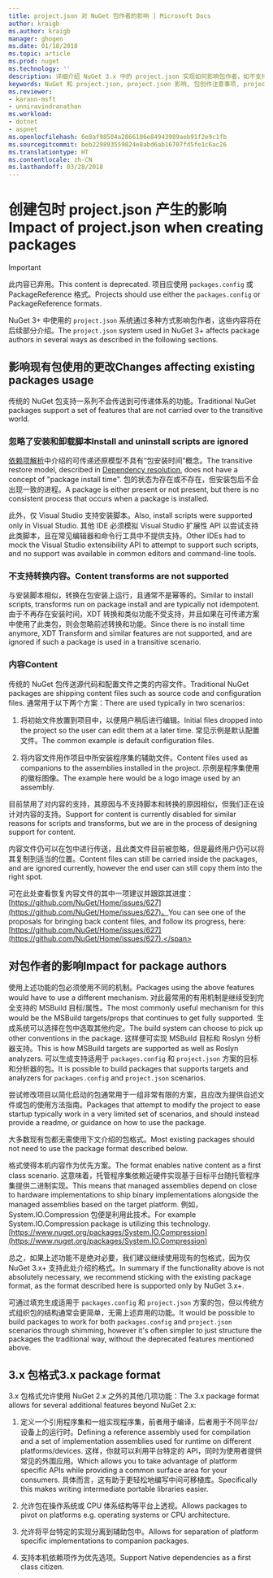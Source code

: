 ```yaml
---
title: project.json 对 NuGet 包作者的影响 | Microsoft Docs
author: kraigb
ms.author: kraigb
manager: ghogen
ms.date: 01/18/2018
ms.topic: article
ms.prod: nuget
ms.technology: ''
description: 详细介绍 NuGet 3.x 中的 project.json 实现如何影响包作者，如不支持的功能、内容和包格式。
keywords: NuGet 和 project.json, project.json 影响, 包创作注意事项, project.json 功能
ms.reviewer:
- karann-msft
- unniravindranathan
ms.workload:
- dotnet
- aspnet
ms.openlocfilehash: 6e8af98504a2866106e84943989aeb91f2e9c1fb
ms.sourcegitcommit: beb229893559824e8abd6ab16707fd5fe1c6ac26
ms.translationtype: HT
ms.contentlocale: zh-CN
ms.lasthandoff: 03/28/2018
---
```

# <a name="impact-of-projectjson-when-creating-packages"></a><span data-ttu-id="fc3ee-104">创建包时 project.json 产生的影响</span><span class="sxs-lookup"><span data-stu-id="fc3ee-104">Impact of project.json when creating packages</span></span>

> [!Important]
> <span data-ttu-id="fc3ee-105">此内容已弃用。</span><span class="sxs-lookup"><span data-stu-id="fc3ee-105">This content is deprecated.</span></span> <span data-ttu-id="fc3ee-106">项目应使用 `packages.config` 或 PackageReference 格式。</span><span class="sxs-lookup"><span data-stu-id="fc3ee-106">Projects should use either the `packages.config` or PackageReference formats.</span></span>

<span data-ttu-id="fc3ee-107">NuGet 3+ 中使用的 `project.json` 系统通过多种方式影响包作者，这些内容将在后续部分介绍。</span><span class="sxs-lookup"><span data-stu-id="fc3ee-107">The `project.json` system used in NuGet 3+ affects package authors in several ways as described in the following sections.</span></span>

## <a name="changes-affecting-existing-packages-usage"></a><span data-ttu-id="fc3ee-108">影响现有包使用的更改</span><span class="sxs-lookup"><span data-stu-id="fc3ee-108">Changes affecting existing packages usage</span></span>

<span data-ttu-id="fc3ee-109">传统的 NuGet 包支持一系列不会传送到可传递体系的功能。</span><span class="sxs-lookup"><span data-stu-id="fc3ee-109">Traditional NuGet packages support a set of features that are not carried over to the transitive world.</span></span>

### <a name="install-and-uninstall-scripts-are-ignored"></a><span data-ttu-id="fc3ee-110">忽略了安装和卸载脚本</span><span class="sxs-lookup"><span data-stu-id="fc3ee-110">Install and uninstall scripts are ignored</span></span>

<span data-ttu-id="fc3ee-111">[依赖项解析](../consume-packages/dependency-resolution.md#dependency-resolution-with-packagereference)中介绍的可传递还原模型不具有“包安装时间”概念。</span><span class="sxs-lookup"><span data-stu-id="fc3ee-111">The transitive restore model, described in [Dependency resolution](../consume-packages/dependency-resolution.md#dependency-resolution-with-packagereference), does not have a concept of "package install time".</span></span> <span data-ttu-id="fc3ee-112">包的状态为存在或不存在，但安装包后不会出现一致的进程。</span><span class="sxs-lookup"><span data-stu-id="fc3ee-112">A package is either present or not present, but there is no consistent process that occurs when a package is installed.</span></span>

<span data-ttu-id="fc3ee-113">此外，仅 Visual Studio 支持安装脚本。</span><span class="sxs-lookup"><span data-stu-id="fc3ee-113">Also, install scripts were supported only in Visual Studio.</span></span> <span data-ttu-id="fc3ee-114">其他 IDE 必须模拟 Visual Studio 扩展性 API 以尝试支持此类脚本，且在常见编辑器和命令行工具中不提供支持。</span><span class="sxs-lookup"><span data-stu-id="fc3ee-114">Other IDEs had to mock the Visual Studio extensibility API to attempt to support such scripts, and no support was available in common editors and command-line tools.</span></span>

### <a name="content-transforms-are-not-supported"></a><span data-ttu-id="fc3ee-115">不支持转换内容。</span><span class="sxs-lookup"><span data-stu-id="fc3ee-115">Content transforms are not supported</span></span>

<span data-ttu-id="fc3ee-116">与安装脚本相似，转换在包安装上运行，且通常不是幂等的。</span><span class="sxs-lookup"><span data-stu-id="fc3ee-116">Similar to install scripts, transforms run on package install and are typically not idempotent.</span></span> <span data-ttu-id="fc3ee-117">由于不再存在安装时间，XDT 转换和类似功能不受支持，并且如果在可传递方案中使用了此类包，则会忽略前述转换和功能。</span><span class="sxs-lookup"><span data-stu-id="fc3ee-117">Since there is no install time anymore, XDT Transform and similar features are not supported, and are ignored if such a package is used in a transitive scenario.</span></span>

### <a name="content"></a><span data-ttu-id="fc3ee-118">内容</span><span class="sxs-lookup"><span data-stu-id="fc3ee-118">Content</span></span>

<span data-ttu-id="fc3ee-119">传统的 NuGet 包传送源代码和配置文件之类的内容文件。</span><span class="sxs-lookup"><span data-stu-id="fc3ee-119">Traditional NuGet packages are shipping content files such as source code and configuration files.</span></span> <span data-ttu-id="fc3ee-120">通常用于以下两个方案：</span><span class="sxs-lookup"><span data-stu-id="fc3ee-120">There are used typically in two scenarios:</span></span>

1. <span data-ttu-id="fc3ee-121">将初始文件放置到项目中，以便用户稍后进行编辑。</span><span class="sxs-lookup"><span data-stu-id="fc3ee-121">Initial files dropped into the project so the user can edit them at a later time.</span></span> <span data-ttu-id="fc3ee-122">常见示例是默认配置文件。</span><span class="sxs-lookup"><span data-stu-id="fc3ee-122">The common example is default configuration files.</span></span>

1. <span data-ttu-id="fc3ee-123">将内容文件用作项目中所安装程序集的辅助文件。</span><span class="sxs-lookup"><span data-stu-id="fc3ee-123">Content files used as companions to the assemblies installed in the project.</span></span> <span data-ttu-id="fc3ee-124">示例是程序集使用的徽标图像。</span><span class="sxs-lookup"><span data-stu-id="fc3ee-124">The example here would be a logo image used by an assembly.</span></span>

<span data-ttu-id="fc3ee-125">目前禁用了对内容的支持，其原因与不支持脚本和转换的原因相似，但我们正在设计对内容的支持。</span><span class="sxs-lookup"><span data-stu-id="fc3ee-125">Support for content is currently disabled for similar reasons for scripts and transforms, but we are in the process of designing support for content.</span></span>

<span data-ttu-id="fc3ee-126">内容文件仍可以在包中进行传送，且此类文件目前被忽略，但是最终用户仍可以将其复制到适当的位置。</span><span class="sxs-lookup"><span data-stu-id="fc3ee-126">Content files can still be carried inside the packages, and are ignored currently, however the end user can still copy them into the right spot.</span></span>

<span data-ttu-id="fc3ee-127">可在此处查看恢复内容文件的其中一项建议并跟踪其进度：[https://github.com/NuGet/Home/issues/627](https://github.com/NuGet/Home/issues/627)。</span><span class="sxs-lookup"><span data-stu-id="fc3ee-127">You can see one of the proposals for bringing back content files, and follow its progress, here: [https://github.com/NuGet/Home/issues/627](https://github.com/NuGet/Home/issues/627).</span></span>

## <a name="impact-for-package-authors"></a><span data-ttu-id="fc3ee-128">对包作者的影响</span><span class="sxs-lookup"><span data-stu-id="fc3ee-128">Impact for package authors</span></span>

<span data-ttu-id="fc3ee-129">使用上述功能的包必须使用不同的机制。</span><span class="sxs-lookup"><span data-stu-id="fc3ee-129">Packages using the above features would have to use a different mechanism.</span></span> <span data-ttu-id="fc3ee-130">对此最常用的有用机制是继续受到完全支持的 MSBuild 目标/属性。</span><span class="sxs-lookup"><span data-stu-id="fc3ee-130">The most commonly useful mechanism for this would be the MSBuild targets/props that continues to get fully supported.</span></span> <span data-ttu-id="fc3ee-131">生成系统可以选择在包中选取其他约定。</span><span class="sxs-lookup"><span data-stu-id="fc3ee-131">The build system can choose to pick up other conventions in the package.</span></span> <span data-ttu-id="fc3ee-132">这样便可实现 MSBuild 目标和 Roslyn 分析器支持。</span><span class="sxs-lookup"><span data-stu-id="fc3ee-132">This is how MSBuild targets are supported as well as Roslyn analyzers.</span></span> <span data-ttu-id="fc3ee-133">可以生成支持适用于 `packages.config` 和 `project.json` 方案的目标和分析器的包。</span><span class="sxs-lookup"><span data-stu-id="fc3ee-133">It is possible to build packages that supports targets and analyzers for `packages.config` and `project.json` scenarios.</span></span>

<span data-ttu-id="fc3ee-134">尝试修改项目以简化启动的包通常用于一组非常有限的方案，且应改为提供自述文件或包的使用方法指南。</span><span class="sxs-lookup"><span data-stu-id="fc3ee-134">Packages that attempt to modify the project to ease startup typically work in a very limited set of scenarios, and should instead provide a readme, or guidance on how to use the package.</span></span>

<span data-ttu-id="fc3ee-135">大多数现有包都无需使用下文介绍的包格式。</span><span class="sxs-lookup"><span data-stu-id="fc3ee-135">Most existing packages should not need to use the package format described below.</span></span>

<span data-ttu-id="fc3ee-136">格式使得本机内容作为优先方案。</span><span class="sxs-lookup"><span data-stu-id="fc3ee-136">The format enables native content as a first class scenario.</span></span> <span data-ttu-id="fc3ee-137">这意味着，托管程序集依赖近硬件实现基于目标平台随托管程序集提供二进制实现。</span><span class="sxs-lookup"><span data-stu-id="fc3ee-137">This means that managed assemblies depend on close to hardware implementations to ship binary implementations alongside the managed assemblies based on the target platform.</span></span> <span data-ttu-id="fc3ee-138">例如，System.IO.Compression 包便是利用此技术。</span><span class="sxs-lookup"><span data-stu-id="fc3ee-138">For example System.IO.Compression package is utilizing this technology.</span></span> [https://www.nuget.org/packages/System.IO.Compression](https://www.nuget.org/packages/System.IO.Compression)

<span data-ttu-id="fc3ee-139">总之，如果上述功能不是绝对必要，我们建议继续使用现有的包格式，因为仅 NuGet 3.x+ 支持此处介绍的格式。</span><span class="sxs-lookup"><span data-stu-id="fc3ee-139">In summary if the functionality above is not absolutely necessary, we recommend sticking with the existing package format, as the format described here is supported only by NuGet 3.x+.</span></span>

<span data-ttu-id="fc3ee-140">可通过填充生成适用于 `packages.config` 和 `project.json` 方案的包，但以传统方式组织包的结构通常会更简单，无需上述弃用的功能。</span><span class="sxs-lookup"><span data-stu-id="fc3ee-140">It would be possible to build packages to work for both `packages.config` and `project.json` scenarios through shimming, however it's often simpler to just structure the packages the traditional way, without the deprecated features mentioned above.</span></span>

## <a name="3x-package-format"></a><span data-ttu-id="fc3ee-141">3.x 包格式</span><span class="sxs-lookup"><span data-stu-id="fc3ee-141">3.x package format</span></span>

<span data-ttu-id="fc3ee-142">3.x 包格式允许使用 NuGet 2.x 之外的其他几项功能：</span><span class="sxs-lookup"><span data-stu-id="fc3ee-142">The 3.x package format allows for several additional features beyond NuGet 2.x:</span></span>

1. <span data-ttu-id="fc3ee-143">定义一个引用程序集和一组实现程序集，前者用于编译，后者用于不同平台/设备上的运行时。</span><span class="sxs-lookup"><span data-stu-id="fc3ee-143">Defining a reference assembly used for compilation and a set of implementation assemblies used for runtime on different platforms/devices.</span></span> <span data-ttu-id="fc3ee-144">这样，你就可以利用平台特定的 API，同时为使用者提供常见的外围应用。</span><span class="sxs-lookup"><span data-stu-id="fc3ee-144">Which allows you to take advantage of platform specific APIs while providing a common surface area for your consumers.</span></span> <span data-ttu-id="fc3ee-145">具体而言，这有助于更轻松地编写中间可移植库。</span><span class="sxs-lookup"><span data-stu-id="fc3ee-145">Specifically this makes writing intermediate portable libraries easier.</span></span>

1. <span data-ttu-id="fc3ee-146">允许包在操作系统或 CPU 体系结构等平台上透视。</span><span class="sxs-lookup"><span data-stu-id="fc3ee-146">Allows packages to pivot on platforms e.g. operating systems or CPU architecture.</span></span>

1. <span data-ttu-id="fc3ee-147">允许将平台特定的实现分离到辅助包中。</span><span class="sxs-lookup"><span data-stu-id="fc3ee-147">Allows for separation of platform specific implementations to companion packages.</span></span>

1. <span data-ttu-id="fc3ee-148">支持本机依赖项作为优先选项。</span><span class="sxs-lookup"><span data-stu-id="fc3ee-148">Support Native dependencies as a first class citizen.</span></span>
